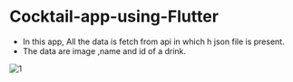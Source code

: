 # Cocktail-app-using-Flutter

- In this app, All the data is fetch from api in which h json file is present.
- The data are image ,name and id of a drink.

![1]()
